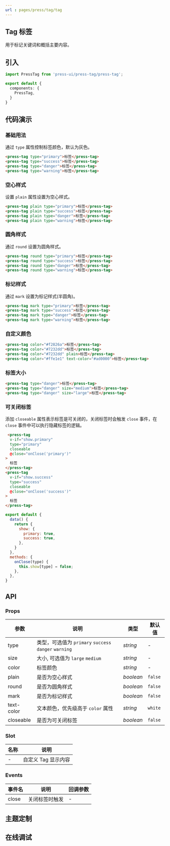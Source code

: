 ```yaml
---
url : pages/press/tag/tag
---
```


## Tag 标签

用于标记关键词和概括主要内容。


## 引入

```ts
import PressTag from 'press-ui/press-tag/press-tag';

export default {
  components: {
    PressTag,
  }
}
```

## 代码演示

### 基础用法

通过 `type` 属性控制标签颜色，默认为灰色。

```html
<press-tag type="primary">标签</press-tag>
<press-tag type="success">标签</press-tag>
<press-tag type="danger">标签</press-tag>
<press-tag type="warning">标签</press-tag>
```

### 空心样式

设置 `plain` 属性设置为空心样式。

```html
<press-tag plain type="primary">标签</press-tag>
<press-tag plain type="success">标签</press-tag>
<press-tag plain type="danger">标签</press-tag>
<press-tag plain type="warning">标签</press-tag>
```

### 圆角样式

通过 `round` 设置为圆角样式。

```html
<press-tag round type="primary">标签</press-tag>
<press-tag round type="success">标签</press-tag>
<press-tag round type="danger">标签</press-tag>
<press-tag round type="warning">标签</press-tag>
```

### 标记样式

通过 `mark` 设置为标记样式(半圆角)。

```html
<press-tag mark type="primary">标签</press-tag>
<press-tag mark type="success">标签</press-tag>
<press-tag mark type="danger">标签</press-tag>
<press-tag mark type="warning">标签</press-tag>
```

### 自定义颜色

```html
<press-tag color="#f2826a">标签</press-tag>
<press-tag color="#7232dd">标签</press-tag>
<press-tag color="#7232dd" plain>标签</press-tag>
<press-tag color="#ffe1e1" text-color="#ad0000">标签</press-tag>
```

### 标签大小

```html
<press-tag type="danger">标签</press-tag>
<press-tag type="danger" size="medium">标签</press-tag>
<press-tag type="danger" size="large">标签</press-tag>
```

### 可关闭标签

添加 `closeable` 属性表示标签是可关闭的，关闭标签时会触发 `close` 事件，在 `close` 事件中可以执行隐藏标签的逻辑。

```html
 <press-tag
  v-if="show.primary"
  type="primary"
  closeable
  @close="onClose('primary')"
>
  标签
</press-tag>
<press-tag
  v-if="show.success"
  type="success"
  closeable
  @close="onClose('success')"
>
  标签
</press-tag>
```

```js
export default {
  data() {
    return {
      show: {
        primary: true,
        success: true,
      },
    }
  },
  methods: {
    onClose(type) {
      this.show[type] = false;
    },
  },
}
```

## API

### Props

| 参数       | 说明                                                  | 类型      | 默认值  |
| ---------- | ----------------------------------------------------- | --------- | ------- |
| type       | 类型，可选值为 `primary` `success` `danger` `warning` | _string_  | -       |
| size       | 大小, 可选值为 `large` `medium`                       | _string_  | -       |
| color      | 标签颜色                                              | _string_  | -       |
| plain      | 是否为空心样式                                        | _boolean_ | `false` |
| round      | 是否为圆角样式                                        | _boolean_ | `false` |
| mark       | 是否为标记样式                                        | _boolean_ | `false` |
| text-color | 文本颜色，优先级高于 `color` 属性                     | _string_  | `white` |
| closeable  | 是否为可关闭标签                                      | _boolean_ | `false` |

### Slot

| 名称 | 说明                |
| ---- | ------------------- |
| -    | 自定义 Tag 显示内容 |

### Events

| 事件名 | 说明           | 回调参数 |
| ------ | -------------- | -------- |
| close  | 关闭标签时触发 | -        |

## 主题定制

<theme-config />

## 在线调试

<debug-online />